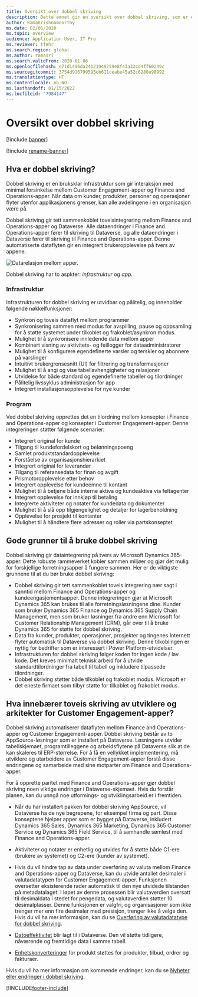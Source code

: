 ```yaml
---
title: Oversikt over dobbel skriving
description: Dette emnet gir en oversikt over dobbel skriving, som er en integrert infrastruktur som gir interaksjon med minimal forsinkelse mellom Customer Engagement-apper og Finance and Operations-apper.
author: RamaKrishnamoorthy
ms.date: 02/06/2020
ms.topic: overview
audience: Application User, IT Pro
ms.reviewer: tfehr
ms.search.region: global
ms.author: ramasri
ms.search.validFrom: 2020-01-06
ms.openlocfilehash: e71d1496da24b21949259e8f43a32cd4ff60249c
ms.sourcegitcommit: 3754d916799595eb611ceabe45a52c6280a98992
ms.translationtype: HT
ms.contentlocale: nb-NO
ms.lasthandoff: 01/15/2022
ms.locfileid: "7984147"
---
```

# <a name="dual-write-overview"></a>Oversikt over dobbel skriving

[!include [banner](../../includes/banner.md)]

[!include [rename-banner](~/includes/cc-data-platform-banner.md)]



## <a name="what-is-dual-write"></a>Hva er dobbel skriving?

Dobbel skriving er en bruksklar infrastruktur som gir interaksjon med minimal forsinkelse mellom Customer Engagement-apper og Finance and Operations-apper. Når data om kunder, produkter, personer og operasjoner flyter utenfor applikasjonens grenser, kan alle avdelingene i en organisasjon være på.

Dobbel skriving gir tett sammenkoblet toveisintegrering mellom Finance and Operations-apper og Dataverse. Alle dataendringer i Finance and Operations-apper fører til skriving til Dataverse, og alle dataendringer i Dataverse fører til skriving til Finance and Operations-apper. Denne automatiserte dataflyten gir en integrert brukeropplevelse på tvers av appene.

![Datarelasjon mellom apper.](media/dual-write-overview.jpg)

Dobbel skriving har to aspkter: *infrastruktur* og *app*.

### <a name="infrastructure"></a>Infrastruktur

Infrastrukturen for dobbel skriving er utvidbar og pålitelig, og inneholder følgende nøkkelfunksjoner:

+ Synkron og toveis dataflyt mellom programmer
+ Synkronisering sammen med modus for avspilling, pause og oppsamling for å støtte systemet under tilkoblet og frakoblet/asynkron modus.
+ Mulighet til å synkronisere innledende data mellom apper
+ Kombinert visning av aktivitets- og feillogger for dataadministratorer
+ Mulighet til å konfigurere egendefinerte varsler og terskler og abonnere på varslinger
+ Intuitivt brukergrensesnitt (UI) for filtrering og transformasjoner
+ Mulighet til å angi og vise tabellavhengigheter og relasjoner
+ Utvidelse for både standard og egendefinerte tabeller og tilordninger
+ Pålitelig livssyklus administrasjon for app
+ Integrert installasjonsopplevelse for nye kunder

### <a name="application"></a>Program

Ved dobbel skriving opprettes det en tilordning mellom konsepter i Finance and Operations-apper og konsepter i Customer Engagement-apper. Denne integreringen støtter følgende scenarier:

+ Integrert original for kunde
+ Tilgang til kundefordelskort og belønningspoeng
+ Samlet produktstandardopplevelse
+ Forståelse av organisasjonshierarkiet
+ Integrert original for leverandør
+ Tilgang til referansedata for finan og avgift
+ Prismotoropplevelse etter behov
+ Integrert opplevelse for kundeemne til kontant
+ Mulighet til å betjene både interne aktiva og kundeaktiva via feltagenter
+ Integrert opplevelse for innkjøp til betaling
+ Integrerte aktiviteter og notater for kundedata og dokumenter
+ Mulighet til å slå opp tilgjengelighet og detaljer for lagerbeholdning
+ Opplevelse for prosjekt til kontanter
+ Mulighet til å håndtere flere adresser og roller via partskonseptet


## <a name="top-reasons-to-use-dual-write"></a>Gode grunner til å bruke dobbel skriving

Dobbel skriving gir dataintegrering på tvers av Microsoft Dynamics 365-apper. Dette robuste rammeverket kobler sammen miljøer og gjør det mulig for forskjellige forretningsapper å fungere sammen. Her er de viktigste grunnene til at du bør bruke dobbel skriving:

+ Dobbel skriving gir tett sammenkoblet toveis integrering nær sagt i sanntid mellom Finance and Operations-apper og kundeengasjementsapper. Denne integreringen gjør at Microsoft Dynamics 365 kan brukes til alle forretningsløsningene dine. Kunder som bruker Dynamics 365 Finance og Dynamics 365 Supply Chain Management, men som bruker løsninger fra andre enn Microsoft for Customer Relationship Management (CRM), går over til å bruke Dynamics 365 for støtte for dobbel skriving.
+ Data fra kunder, produkter, operasjoner, prosjekter og tingenes Internett flyter automatisk til Dataverse via dobbel skriving. Denne tilkoblingen er nyttig for bedrifter som er interessert i Power Platform-utvidelser.
+ Infrastrukturen for dobbel skriving følger koden for ingen kode / lav kode. Det kreves minimalt teknisk arbeid for å utvide standardtilordninger fra tabell til tabell og inkludere tilpassede tilordninger.
+ Dobbel skriving støtter både tilkoblet og frakoblet modus. Microsoft er det eneste firmaet som tilbyr støtte for tilkoblet og frakoblet modus.

## <a name="what-does-dual-write-mean-for-developers-and-architects-of-customer-engagement-apps"></a><a id="developer-architect"></a>Hva innebærer toveis skriving av utviklere og arkitekter for Customer Engagement-apper?

Dobbel skriving automatiserer dataflyten mellom Finance and Operations-apper og Customer Engagement-apper. Dobbel skriving består av to AppSource-løsninger som er installert på Dataverse. Løsningene utvider tabellskjemaet, programtilleggene og arbeidsflytene på Dataverse slik at de kan skaleres til ERP-størrelse. For å få en vellykket implementering, må utviklere og utarbeidere av Customer Engagement-apper forstå disse endringene og samarbeide med sine motparter om Finance and Operations-apper.

For å opprette paritet med Finance and Operations-apper gjør dobbel skriving noen viktige endringer i Dataverse-skjemaet. Hvis du forstår planen, kan du unngå noe utformings- og utviklingsarbeid er i fremtiden.

+ Når du har installert pakken for dobbel skriving AppSource, vil Dataverse ha de nye begrepene, for eksempel firma og part. Disse konseptene hjelper apper som er bygget på Dataverse, inkludert Dynamics 365 Sales, Dynamics 365 Marketing, Dynamics 365 Customer Service og Dynamics 365 Field Service, til å samhandle sømløst med Finance and Operations-apper.

+ Aktiviteter og notater er enhetlig og utvides for å støtte både C1-ere (brukere av systemet) og C2-ere (kunder av systemet).

+ Hvis du vil hindre tap av data under overføring av valuta mellom Finance and Operations-apper og Dataverse, kan du utvide antallet desimaler i valutadatatypen for Customer Engagement-apper. Funksjonen oversetter eksisterende rader automatisk til den nye utvidede tilstanden på metadatalaget. I løpet av denne prosessen blir valutaverdien oversatt til desimaldata i stedet for pengedata, og valutaverdien støtter 10 desimalplasser. Denne funksjonen er valgfri, og organisasjoner som ikke trenger mer enn fire desimaler med presisjon, trenger ikke å velge den. Hvis du vil ha mer informasjon, kan du se [Overføring av valutadatatype for dobbel skriving](currrency-decimal-places.md).

+ [Datoeffektivitet](../../dev-tools/date-effectivity.md) blir lagt til i Dataverse. Den vil støtte tidligere, nåværende og fremtidige data i samme tabell.

+ [Enhetskonverteringer](../../../../supply-chain/pim/tasks/manage-unit-measure.md) for produkt støttes for produkter, tilbud, ordrer og fakturaer.

Hvis du vil ha mer informasjon om kommende endringer, kan du se [Nyheter eller endringer i dobbel skriving](whats-new-dual-write.md).



[!INCLUDE[footer-include](../../../../includes/footer-banner.md)]
